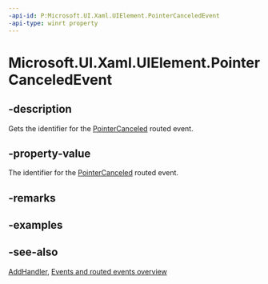 ```yaml
---
-api-id: P:Microsoft.UI.Xaml.UIElement.PointerCanceledEvent
-api-type: winrt property
---
```


<!-- Property syntax
public Microsoft.UI.Xaml.RoutedEvent PointerCanceledEvent { get; }
-->

# Microsoft.UI.Xaml.UIElement.PointerCanceledEvent

## -description

Gets the identifier for the [PointerCanceled](uielement_pointercanceled.md) routed event.

## -property-value

The identifier for the [PointerCanceled](uielement_pointercanceled.md) routed event.

## -remarks

## -examples

## -see-also

[AddHandler](uielement_addhandler_1350394113.md), [Events and routed events overview](/windows/uwp/xaml-platform/events-and-routed-events-overview)
